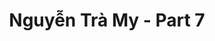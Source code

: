 ---
layout: album
resource: instagram
title: "Nguyễn Trà My - Part 7"
description: "Instagram album of Nguyễn Trà My, part 7.</br> Username: teamy_99"
active: gallery
album-title: "Nguyễn Trà My"
images:
  - image_path: teamy_99/7/20231107_150642_400381229_18376085596065911_2906278427316444555_n.jpg
  - image_path: teamy_99/7/20231107_150642_400410284_18376085599065911_7717124706051532119_n.jpg
  - image_path: teamy_99/7/20231107_150642_400436572_18376085572065911_8955639951754228153_n.jpg
  - image_path: teamy_99/7/20231107_150642_400499941_18376085581065911_6022962034586519668_n.jpg
  - image_path: teamy_99/7/20231119_020725_402597513_18378272257065911_3395840167384692999_n.jpg
  - image_path: teamy_99/7/20231119_020725_402628243_18378272245065911_4167957441458629129_n.jpg
  - image_path: teamy_99/7/20231119_020725_404081713_18378272254065911_1861002564194485268_n.jpg
  - image_path: teamy_99/7/20231119_020725_404196449_18378272230065911_7374065133427149131_n.jpg
  - image_path: teamy_99/7/20231124_120127_404595196_18379222780065911_5160318528301003342_n.jpg
  - image_path: teamy_99/7/20231124_120127_404604326_18379222789065911_953683000688460985_n.jpg
  - image_path: teamy_99/7/20231124_120127_405502604_18379222771065911_5045237612519355242_n.jpg
  - image_path: teamy_99/7/20231222_205748_412962494_18384162238065911_3160869803285988546_n.jpg
  - image_path: teamy_99/7/20231222_205748_412963906_18384162235065911_7501120065491725905_n.jpg
  - image_path: teamy_99/7/20231222_205748_412965313_18384162247065911_5623240292404206317_n.jpg
  - image_path: teamy_99/7/20231230_152818_414402053_18385488259065911_6481466077604157328_n.jpg
  - image_path: teamy_99/7/20231230_152818_414406973_18385488250065911_3715130082396876827_n.jpg
  - image_path: teamy_99/7/20231230_152818_414886127_18385488241065911_2581375167982669220_n.jpg
  - image_path: teamy_99/7/20240108_194229_416358696_18387114898065911_1878234931712540426_n.jpg
  - image_path: teamy_99/7/20240108_194229_418498884_18387114886065911_1484203111234722394_n.jpg
  - image_path: teamy_99/7/20240120_150447_420339364_18389034526065911_8025575375167762762_n.jpg
  - image_path: teamy_99/7/20240120_150447_420431658_18389034535065911_746568597673007946_n.jpg
  - image_path: teamy_99/7/20240201_133019_424526695_18390926062065911_6684746884027895484_n.jpg
  - image_path: teamy_99/7/20240201_133019_424859632_18390926053065911_5722697359400100929_n.jpg
  - image_path: teamy_99/7/20240201_133019_425301944_18390926035065911_5377700534705236181_n.jpg
  - image_path: teamy_99/7/20240201_133019_425344331_18390926044065911_3022334430781194578_n.jpg
  - image_path: teamy_99/7/20240304_124142_429779112_18399714736065911_4800288207450273114_n.jpg
  - image_path: teamy_99/7/20240304_124142_429799702_18399714754065911_6701171335667223577_n.jpg
  - image_path: teamy_99/7/20240304_124142_429808952_18399714745065911_2465023215728420081_n.jpg
  - image_path: teamy_99/7/20240318_113709_431997510_18401953315065911_8466926976021722815_n.jpg
  - image_path: teamy_99/7/20240318_113709_432046032_18401953297065911_7485344323864336258_n.jpg
  - image_path: teamy_99/7/20240318_113709_432654310_18401953312065911_5751040330521002830_n.jpg
  - image_path: teamy_99/7/20240422_200224_439683631_18407571598065911_6011563902989254407_n.jpg
  - image_path: teamy_99/7/20240422_200224_439707798_18407571616065911_9033810275487816222_n.jpg
  - image_path: teamy_99/7/20240422_200224_439900257_18407571607065911_5592350968963785133_n.jpg
  - image_path: teamy_99/7/20240501_215813_440172528_18409021438065911_8911570077483095448_n.jpg
  - image_path: teamy_99/7/20240501_215813_441051203_18409021408065911_7517044511914684674_n.jpg
  - image_path: teamy_99/7/20240501_215813_441285177_18409021429065911_9134178001282781053_n.jpg
  - image_path: teamy_99/7/20240501_215813_441295286_18409021420065911_4770893070372155633_n.jpg
  - image_path: teamy_99/7/20240505_131334_438096354_4244647759094861_5331635445561335192_n.jpg
  - image_path: teamy_99/7/20240505_131334_438101181_4244647712428199_101583579192733428_n.jpg
  - image_path: teamy_99/7/20240505_131334_438165613_4244647722428198_4360135407093948361_n.jpg
  - image_path: teamy_99/7/20240506_104637_440336392_18409766404065911_3910251736234295063_n.jpg
  - image_path: teamy_99/7/20240506_104637_441935357_18409766395065911_264062551768779830_n.jpg
  - image_path: teamy_99/7/20240518_121031_436221699_18411849049065911_6337694713375718985_n.jpg
  - image_path: teamy_99/7/20240518_121031_441971353_18411849040065911_5824533749872279353_n.jpg
  - image_path: teamy_99/7/20240518_121031_442436012_18411849031065911_822887317706934056_n.jpg
  - image_path: teamy_99/7/20240525_112300_444752991_18412997119065911_8737299814055666165_n.jpg
  - image_path: teamy_99/7/20240525_112300_444943140_18412997110065911_7779108699915464271_n.jpg
  - image_path: teamy_99/7/20240824_093448_456902316_18428985853065911_3680209373878783363_n.jpg
  - image_path: teamy_99/7/20240824_093448_456945176_18428985835065911_5681399743998628374_n.jpg
  - image_path: teamy_99/7/20240824_093448_456975456_18428985844065911_2264578647257748346_n.jpg
  - image_path: teamy_99/7/20240830_130321_457595973_18430059367065911_3711895317393280070_n.jpg
  - image_path: teamy_99/7/20240830_130321_457609559_18430059388065911_8737739246447047458_n.jpg
  - image_path: teamy_99/7/20240830_130321_457699263_18430059355065911_3155551150503322733_n.jpg
  - image_path: teamy_99/7/20240830_130321_457793582_18430059379065911_5386646017698785302_n.jpg
  - image_path: teamy_99/7/20240903_131712_458288136_18430785253065911_3938154706300254623_n.jpg
  - image_path: teamy_99/7/20240903_131712_458354503_18430785262065911_5029292995844416179_n.jpg
  - image_path: teamy_99/7/20241015_122007_463069698_18438468355065911_9002702441612022215_n.jpg
  - image_path: teamy_99/7/20241015_122007_463264250_18438468346065911_8875650514180341249_n.jpg
  - image_path: teamy_99/7/20241015_122007_463484438_18438468364065911_7780767824405622496_n.jpg
  - image_path: teamy_99/7/20241106_075213_465738029_18442599640065911_4178639545046408757_n.jpg
  - image_path: teamy_99/7/20241106_075213_465739172_18442599670065911_9151106794442609232_n.jpg
  - image_path: teamy_99/7/20241106_075213_465806808_18442599661065911_8281188514034437151_n.jpg
  - image_path: teamy_99/7/20241106_075213_465833364_18442599652065911_5854325350507706211_n.jpg
  - image_path: teamy_99/7/486182742_4550124425213858_7555986409621493392_n.jpg
  - image_path: teamy_99/7/489010573_4567589883467312_3996332180019344176_n.jpg
  - image_path: teamy_99/7/489299590_4567589886800645_7623650312276614473_n.jpg
  - image_path: teamy_99/7/489917903_4567589926800641_1862728390634462754_n.jpg
---